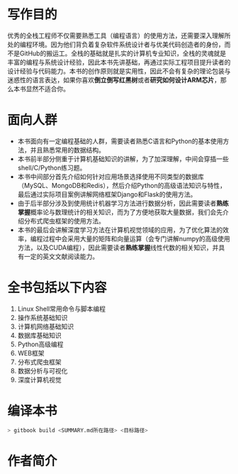 # 写作目的
优秀的全栈工程师不仅需要熟悉工具（编程语言）的使用方法，还需要深入理解所处的编程环境。因为他们背负着复杂软件系统设计者与优美代码创造者的身份，而不是GitHub的搬运工。全栈的基础就是扎实的计算机专业知识，全栈的灵魂就是丰富的编程与系统设计经验，因此本书先讲基础，再通过实际工程项目提升读者的设计经验与代码能力。本书的创作原则就是实用性，因此不会有复杂的理论包装与迷惑性的语言表达，如果你喜欢**倒立倒写红黑树**或者**研究如何设计ARM芯片**，那么本书显然不适合你。

# 面向人群
* 本书面向有一定编程基础的人群，需要读者熟悉C语言和Python的基本使用方法，并且熟悉常用的数据结构。
* 本书前半部分侧重于计算机基础知识的讲解，为了加深理解，中间会穿插一些shell/C/Python练习题。
* 本书中间部分首先介绍如何针对应用场景选择使用不同类型的数据库（MySQL、MongoDB和Redis），然后介绍Python的高级语法知识与特性，最后通过实际项目案例讲解网络框架Django和Flask的使用方法。
* 由于后半部分涉及到使用统计机器学习方法进行数据分析，因此需要读者**熟练掌握**概率论与数理统计的相关知识，而为了方便地获取大量数据，我们会先介绍分布式爬虫框架的使用方法。
* 本书的最后会讲解深度学习方法在计算机视觉领域的应用，为了优化算法的效率，编程过程中会采用大量的矩阵和向量运算（会专门讲解numpy的高级使用方法，以及CUDA编程），因此需要读者**熟练掌握**线性代数的相关知识，并具有一定的英文文献阅读能力。

# 全书包括以下内容
1. Linux Shell常用命令与脚本编程
2. 操作系统基础知识
3. 计算机网络基础知识
4. 数据库基础知识
5. Python高级编程
6. WEB框架
7. 分布式爬虫框架
8. 数据分析与可视化
9. 深度计算机视觉

# 编译本书
```bash
> gitbook build <SUMMARY.md所在路径> <目标路径>
```

# 作者简介
